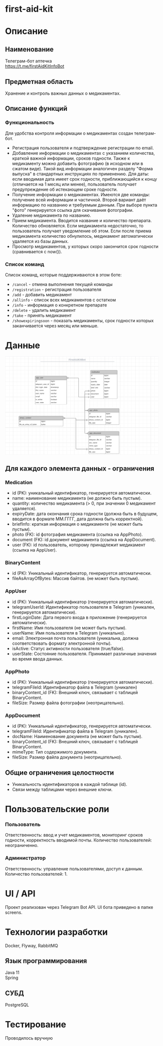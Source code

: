 # first-aid-kit
# Описание
## Наименование 
Телеграм-бот аптечка \
https://t.me/firstAidKitInfoBot
## Предметная область
Хранение и контроль важных данных о медикаментах.
## Описание функций 
### Функциональность 
Для удобства контроля информации о медикаментах создан телеграм-бот. 
* Регистрация пользователя и подтверждение регистрации по email.
* Добавление информации о медикаментах с указанием количества, краткой важной информации, сроков годности. Также к медикаменту можно добавить фотографию (в исходном или в сжатом виде). Такой вид информации аналогичен разделу "Форма выпуска" в стандартных инструкциях по применению. Для даты: если вводимая дата имеет срок годности, приближающийся к концу (отличается на 1 месяц или менее), пользователь получает предупреждение об истекающем сроке годности.  
* Получение информации о медикаментах. Имеются две команды: получение всей информации и частичной. Второй вариант даёт информацию по названию и требуемым данным. При выборе пункта "фото" генерируется ссылка для скачивания фотографии. 
* Удаление медикамента по названию. 
* Прием медикамента. Вводится название и количество препарата. Количество обновляется. Если медикамента недостаточно, то пользователь получает уведомление об этом. Если после приема медикамента количество обнулилось, медикамент автоматически удаляется из базы данных.
* Просмотр медикаментов, у которых скоро закончится срок годности (сравнивается с now()).

### Список команд
Список команд, которые поддерживаются в этом боте:
- `/cancel` - отмена выполнения текущей команды
- `/registration` - регистрация пользователя
- `/add` - добавить медикамент
- `/allinfo` - список всех медикаментов с остатком
- `/info` - информация о конкретном препарате
- `/delete` - удалить медикамент
- `/take` - принять медикамент
- `/showexpiringsoon` - показать медикаменты, срок годности которых заканчивается через месяц или меньше.

# Данные
![Image alt](https://github.com/olbenka/first-aid-kit/blob/main/ER_diagram.jpg)
## Для каждого элемента данных - ограничения
### Medication 
* id (PK): уникальный идентификатор, генерируется автоматически.
* name: наименование медикамента (не должно быть пустым).
* quantity: количество медикамента (> 0, при значении 0 медикамент удаляется).
* expiryDate: дата окончания срока годности (должна быть в будущем, вводится в формате ММ.ГГГГ, дата должна быть корректной).
* briefInfo: краткая информация о медикаменте (не может быть пустым).
* photo (FK): id фотография медикамента (ссылка на AppPhoto).
* document (FK): id документ медикаментa (ссылка на AppDocument).
* user (FK): id пользователь, которому принадлежит медикамент (ссылка на AppUser).
### BinaryContent
* id (PK): Уникальный идентификатор, генерируется автоматически.
* fileAsArrayOfBytes: Массив байтов. (не может быть пустым).
### AppUser
* id (PK): Уникальный идентификатор (генерируется автоматически).
* telegramUserId: Идентификатор пользователя в Telegram (уникален, генерируется автоматически).
* firstLoginDate: Дата первого входа в приложение (генерируется автоматически). 
* firstName: Имя пользователя (не может быть пустым).
* userName: Имя пользователя в Telegram (уникально).
* email: Электронная почта пользователя (уникальна, должна соответствовать формату электронной почты).
* isActive: Статус активности пользователя (true/false).
* userState: Состояние пользователя. Принимает различные значения во время ввода данных. 
### AppPhoto
* id (PK): Уникальный идентификатор (генерируется автоматически).
* telegramFileId: Идентификатор файла в Telegram (уникален)
* binaryContent_id (FK): Внешний ключ, связывает с таблицей BinaryContent.
* fileSize: Размер файла фотографии (неотрицательно).
### AppDocument
* id (PK): Уникальный идентификатор, генерируется автоматически.
* telegramFileId: Идентификатор файла в Telegram (уникален).
* docName: Наименование документа (не может быть пустым).
* binaryContent_id (FK): Внешний ключ, связывает с таблицей BinaryContent.
* mimeType: Тип содержимого документа.
* fileSize: Размер файла документа (неотрицательно).
## Общие ограничения целостности
* Уникальность идентификаторов в каждой таблице (id).
* Связи между таблицами через внешние ключи.
# Пользовательские роли
### Пользователь
Ответственность: ввод и учет медикаментов, мониторинг сроков годности, корректность вводимой почты.
Количество пользователей: неограниченно.
### Администратор
Ответственность: управление пользователями, доступ к данным.
Количество пользователей: 1.

# UI / API 
Проект реализован через Telegram Bot API.
UI бота приведено в папке screens.
# Технологии разработки
Docker, Flyway, RabbitMQ
## Язык программирования 
Java 11 \
Spring
## СУБД
PostgreSQL
# Тестирование
Проводилось вручную
